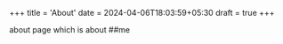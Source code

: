+++
title = 'About'
date = 2024-04-06T18:03:59+05:30
draft = true
+++

about page
which is about
##me